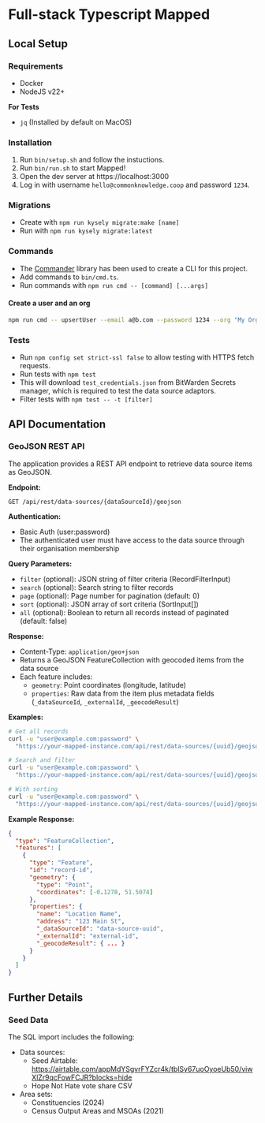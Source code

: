 # Full-stack Typescript Mapped

## Local Setup

### Requirements

- Docker
- NodeJS v22+

**For Tests**

- `jq` (Installed by default on MacOS)

### Installation

1. Run `bin/setup.sh` and follow the instuctions.
2. Run `bin/run.sh` to start Mapped!
3. Open the dev server at https://localhost:3000
4. Log in with username `hello@commonknowledge.coop` and password `1234`.

### Migrations

- Create with `npm run kysely migrate:make [name]`
- Run with `npm run kysely migrate:latest`

### Commands

- The [Commander](https://www.npmjs.com/package/commander) library has been used to create a CLI for this project.
- Add commands to `bin/cmd.ts`.
- Run commands with `npm run cmd -- [command] [...args]`

#### Create a user and an org

```bash
npm run cmd -- upsertUser --email a@b.com --password 1234 --org "My Org"
```

### Tests

- Run `npm config set strict-ssl false` to allow testing with HTTPS fetch requests.
- Run tests with `npm test`
- This will download `test_credentials.json` from BitWarden Secrets manager, which is required to test the data source adaptors.
- Filter tests with `npm test -- -t [filter]`

## API Documentation

### GeoJSON REST API

The application provides a REST API endpoint to retrieve data source items as GeoJSON.

**Endpoint:**

```
GET /api/rest/data-sources/{dataSourceId}/geojson
```

**Authentication:**

- Basic Auth (user:password)
- The authenticated user must have access to the data source through their organisation membership

**Query Parameters:**

- `filter` (optional): JSON string of filter criteria (RecordFilterInput)
- `search` (optional): Search string to filter records
- `page` (optional): Page number for pagination (default: 0)
- `sort` (optional): JSON array of sort criteria (SortInput[])
- `all` (optional): Boolean to return all records instead of paginated (default: false)

**Response:**

- Content-Type: `application/geo+json`
- Returns a GeoJSON FeatureCollection with geocoded items from the data source
- Each feature includes:
  - `geometry`: Point coordinates (longitude, latitude)
  - `properties`: Raw data from the item plus metadata fields (`_dataSourceId`, `_externalId`, `_geocodeResult`)

**Examples:**

```bash
# Get all records
curl -u "user@example.com:password" \
  "https://your-mapped-instance.com/api/rest/data-sources/{uuid}/geojson?all=true"

# Search and filter
curl -u "user@example.com:password" \
  "https://your-mapped-instance.com/api/rest/data-sources/{uuid}/geojson?search=london&page=0"

# With sorting
curl -u "user@example.com:password" \
  "https://your-mapped-instance.com/api/rest/data-sources/{uuid}/geojson?sort=%5B%7B%22name%22%3A%22name%22%2C%22desc%22%3Afalse%7D%5D"
```

**Example Response:**

```json
{
  "type": "FeatureCollection",
  "features": [
    {
      "type": "Feature",
      "id": "record-id",
      "geometry": {
        "type": "Point",
        "coordinates": [-0.1278, 51.5074]
      },
      "properties": {
        "name": "Location Name",
        "address": "123 Main St",
        "_dataSourceId": "data-source-uuid",
        "_externalId": "external-id",
        "_geocodeResult": { ... }
      }
    }
  ]
}
```

## Further Details

### Seed Data

The SQL import includes the following:

- Data sources:
  - Seed Airtable: https://airtable.com/appMdYSgvrFYZcr4k/tblSy67uoOyoeUb50/viwXlZr9qcFowFCJR?blocks=hide
  - Hope Not Hate vote share CSV
- Area sets:
  - Constituencies (2024)
  - Census Output Areas and MSOAs (2021)
